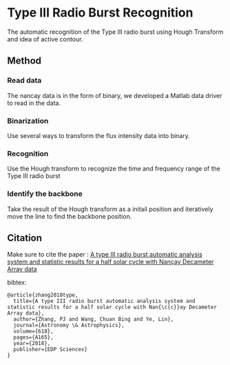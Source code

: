 # Type III Radio Burst Recognition
The automatic recognition of the Type III radio burst using Hough Transform and idea of active contour.

## Method

### Read data

The nancay data is in the form of binary, we developed a Matlab data driver to read in the data.

### Binarization

Use several ways to transform the flux intensity data into binary.

### Recognition

Use the Hough transform to recognize the time and frequency range of the Type III radio burst

### Identify the backbone

Take the result of the Hough transform as a initail position and iteratively move the line to find the backbone position.



## Citation
Make sure to cite the paper : [A type III radio burst automatic analysis system and statistic results for a half solar cycle with Nançay Decameter Array data](https://www.aanda.org/component/article?access=doi&doi=10.1051/0004-6361/201833260#R16)

bibtex:
```
@article{zhang2018type,
  title={A type III radio burst automatic analysis system and statistic results for a half solar cycle with Nan{\c{c}}ay Decameter Array data},
  author={Zhang, PJ and Wang, Chuan Bing and Ye, Lin},
  journal={Astronomy \& Astrophysics},
  volume={618},
  pages={A165},
  year={2018},
  publisher={EDP Sciences}
}
```
